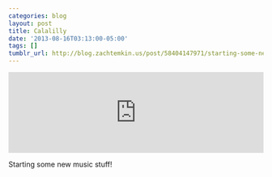 ```yaml
---
categories: blog
layout: post
title: Calalilly
date: '2013-08-16T03:13:00-05:00'
tags: []
tumblr_url: http://blog.zachtemkin.us/post/58404147971/starting-some-new-music-stuff
---
```

<iframe width="100%" height="160" scrolling="no" frameborder="no" src="https://w.soundcloud.com/player/?url=https%3A//api.soundcloud.com/tracks/105739272&amp;auto_play=false&amp;hide_related=false&amp;show_comments=true&amp;show_user=true&amp;show_reposts=false&amp;visual=true"></iframe>

<!--break-->

Starting some new music stuff!
